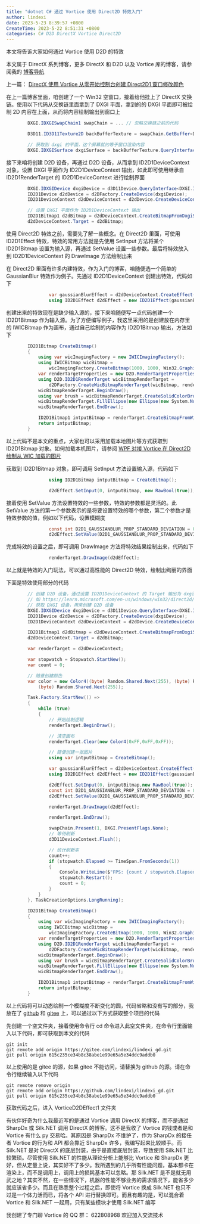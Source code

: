 ```yaml
---
title: "dotnet C# 通过 Vortice 使用 Direct2D 特效入门"
author: lindexi
date: 2023-5-23 8:39:57 +0800
CreateTime: 2023-5-22 8:51:31 +0800
categories: C# D2D DirectX Vortice Direct2D
---
```


本文将告诉大家如何通过 Vortice 使用 D2D 的特效

<!--more-->


<!-- 标签：C#,D2D,DirectX,Vortice,Direct2D, -->
<!-- 博客 -->
<!-- 发布 -->

本文属于 DirectX 系列博客，更多 DirectX 和 D2D 以及 Vortice 库的博客，请参阅我的 [博客导航](https://blog.lindexi.com/post/%E5%8D%9A%E5%AE%A2%E5%AF%BC%E8%88%AA.html )

上一篇： [DirectX 使用 Vortice 从零开始控制台创建 Direct2D1 窗口修改颜色](https://blog.lindexi.com/post/DirectX-%E4%BD%BF%E7%94%A8-Vortice-%E4%BB%8E%E9%9B%B6%E5%BC%80%E5%A7%8B%E6%8E%A7%E5%88%B6%E5%8F%B0%E5%88%9B%E5%BB%BA-Direct2D1-%E7%AA%97%E5%8F%A3%E4%BF%AE%E6%94%B9%E9%A2%9C%E8%89%B2.html )

在上一篇博客里面，咱创建了一个 Win32 空窗口，接着给他挂上了 DirectX 交换链。使用以下代码从交换链里面拿到了 DXGI 平面，拿到的的 DXGI 平面即可被绘制 2D 内容在上面，从而将内容绘制输出到窗口上

```csharp
        DXGI.IDXGISwapChain1 swapChain = ... // 忽略交换链之前的代码

        D3D11.ID3D11Texture2D backBufferTexture = swapChain.GetBuffer<D3D11.ID3D11Texture2D>(0);

        // 获取到 dxgi 的平面，这个屏幕就约等于窗口渲染内容
        DXGI.IDXGISurface dxgiSurface = backBufferTexture.QueryInterface<DXGI.IDXGISurface>();
```

接下来咱将创建 D2D 设备，再通过 D2D 设备，从而拿到 ID2D1DeviceContext 对象，设置 DXGI 平面作为 ID2D1DeviceContext 输出，如此即可使用继承自 ID2D1RenderTarget 的 ID2D1DeviceContext 进行绘制界面

```csharp
        DXGI.IDXGIDevice dxgiDevice = d3D11Device.QueryInterface<DXGI.IDXGIDevice>();
        ID2D1Device d2dDevice = d2DFactory.CreateDevice(dxgiDevice);
        ID2D1DeviceContext d2dDeviceContext = d2dDevice.CreateDeviceContext();

        // 设置 DXGI 平面作为 ID2D1DeviceContext 输出
        ID2D1Bitmap1 d2dBitmap = d2dDeviceContext.CreateBitmapFromDxgiSurface(dxgiSurface);
        d2dDeviceContext.Target = d2dBitmap;
```

使用 Direct2D 特效之前，需要先了解一些概念。在 Direct2D 里面，可使用 ID2D1Effect 特效，特效的常用方法就是先使用 SetInput 方法将某个 ID2D1Bitmap 设置为输入源，再通过 SetValue 设置一些参数。最后将特效放入到 ID2D1DeviceContext 的 DrawImage 方法绘制出来

在 Direct2D 里面有许多内建特效，作为入门的博客，咱随便选一个简单的 GaussianBlur 特效作为例子。先通过 ID2D1DeviceContext 创建出特效，代码如下

```csharp
                var gaussianBlurEffect = d2dDeviceContext.CreateEffect(EffectGuids.GaussianBlur);
                using ID2D1Effect d2dEffect = new ID2D1Effect(gaussianBlurEffect);
```

创建出来的特效现在是缺少输入源的，接下来咱随便写一点代码创建一个 ID2D1Bitmap 作为输入源。为了方便编写例子，我这里采用的是创建放在内存里的 IWICBitmap 作为画布，通过自己绘制的内容作为 ID2D1Bitmap 输出，方法如下

```csharp
        ID2D1Bitmap CreateBitmap()
        {
            using var wicImagingFactory = new IWICImagingFactory();
            using IWICBitmap wicBitmap =
                wicImagingFactory.CreateBitmap(1000, 1000, Win32.Graphics.Imaging.Apis.GUID_WICPixelFormat32bppPBGRA);
            var renderTargetProperties = new D2D.RenderTargetProperties(Vortice.DCommon.PixelFormat.Premultiplied);
            using D2D.ID2D1RenderTarget wicBitmapRenderTarget =
                d2DFactory.CreateWicBitmapRenderTarget(wicBitmap, renderTargetProperties);
            wicBitmapRenderTarget.BeginDraw();
            using var brush = wicBitmapRenderTarget.CreateSolidColorBrush(color);
            wicBitmapRenderTarget.FillEllipse(new Ellipse(new System.Numerics.Vector2(200, 200), 100, 100), brush);
            wicBitmapRenderTarget.EndDraw();

            ID2D1Bitmap1 intputBitmap = renderTarget.CreateBitmapFromWicBitmap(wicBitmap);
            return intputBitmap;
        }
```

以上代码不是本文的重点，大家也可以采用加载本地图片等方式获取到 ID2D1Bitmap 对象。如何加载本机图片，请参阅 [WPF 对接 Vortice 在 Direct2D 绘制从 WIC 加载的图片](https://blog.lindexi.com/post/WPF-%E5%AF%B9%E6%8E%A5-Vortice-%E5%9C%A8-Direct2D-%E7%BB%98%E5%88%B6%E4%BB%8E-WIC-%E5%8A%A0%E8%BD%BD%E7%9A%84%E5%9B%BE%E7%89%87.html )

获取到 ID2D1Bitmap 对象，即可调用 SetInput 方法设置输入源，代码如下

```csharp
                using ID2D1Bitmap intputBitmap = CreateBitmap();

                d2dEffect.SetInput(0, intputBitmap, new RawBool(true));
```

接着使用 SetValue 方法设置特效的一些参数，特效的参数都是灵活的。此 SetValue 方法的第一个参数表示的是将要设置特效的哪个参数，第二个参数才是特效参数的值，例如以下代码，设置模糊度

```csharp
                const int D2D1_GAUSSIANBLUR_PROP_STANDARD_DEVIATION = 0;
                d2dEffect.SetValue(D2D1_GAUSSIANBLUR_PROP_STANDARD_DEVIATION, 2.5f);
```

完成特效的设置之后，即可调用 DrawImage 方法将特效结果绘制出来，代码如下

```csharp
                renderTarget.DrawImage(d2dEffect);
```

以上就是特效的入门玩法，可以通过高性能的 Direct2D 特效，绘制出绚丽的界面

下面是特效使用部分的代码

```csharp
        // 创建 D2D 设备，通过设置 ID2D1DeviceContext 的 Target 输出为 dxgiSurface 从而让 ID2D1DeviceContext 渲染内容渲染到窗口上
        // 如 https://learn.microsoft.com/en-us/windows/win32/direct2d/images/devicecontextdiagram.png 图
        // 获取 DXGI 设备，用来创建 D2D 设备
        DXGI.IDXGIDevice dxgiDevice = d3D11Device.QueryInterface<DXGI.IDXGIDevice>();
        ID2D1Device d2dDevice = d2DFactory.CreateDevice(dxgiDevice);
        ID2D1DeviceContext d2dDeviceContext = d2dDevice.CreateDeviceContext();

        ID2D1Bitmap1 d2dBitmap = d2dDeviceContext.CreateBitmapFromDxgiSurface(dxgiSurface);
        d2dDeviceContext.Target = d2dBitmap;

        var renderTarget = d2dDeviceContext;

        var stopwatch = Stopwatch.StartNew();
        var count = 0;

        // 随意创建颜色
        var color = new Color4((byte) Random.Shared.Next(255), (byte) Random.Shared.Next(255),
            (byte) Random.Shared.Next(255));

        Task.Factory.StartNew(() =>
        {
            while (true)
            {
                // 开始绘制逻辑
                renderTarget.BeginDraw();

                // 清空画布
                renderTarget.Clear(new Color4(0xFF,0xFF,0xFF));

                // 随便创建一张图片
                using var intputBitmap = CreateBitmap();

                var gaussianBlurEffect = d2dDeviceContext.CreateEffect(EffectGuids.GaussianBlur);
                using ID2D1Effect d2dEffect = new ID2D1Effect(gaussianBlurEffect);

                d2dEffect.SetInput(0, intputBitmap,new RawBool(true));
                const int D2D1_GAUSSIANBLUR_PROP_STANDARD_DEVIATION = 0;
                d2dEffect.SetValue(D2D1_GAUSSIANBLUR_PROP_STANDARD_DEVIATION, count / 60f * 3f);

                renderTarget.DrawImage(d2dEffect);

                renderTarget.EndDraw();

                swapChain.Present(1, DXGI.PresentFlags.None);
                // 等待刷新
                d3D11DeviceContext.Flush();

                // 统计刷新率
                count++;
                if (stopwatch.Elapsed >= TimeSpan.FromSeconds(1))
                {
                    Console.WriteLine($"FPS: {count / stopwatch.Elapsed.TotalSeconds}");
                    stopwatch.Restart();
                    count = 0;
                }
            }
        }, TaskCreationOptions.LongRunning);

        ID2D1Bitmap CreateBitmap()
        {
            using var wicImagingFactory = new IWICImagingFactory();
            using IWICBitmap wicBitmap =
                wicImagingFactory.CreateBitmap(1000, 1000, Win32.Graphics.Imaging.Apis.GUID_WICPixelFormat32bppPBGRA);
            var renderTargetProperties = new D2D.RenderTargetProperties(Vortice.DCommon.PixelFormat.Premultiplied);
            using D2D.ID2D1RenderTarget wicBitmapRenderTarget =
                d2DFactory.CreateWicBitmapRenderTarget(wicBitmap, renderTargetProperties);
            wicBitmapRenderTarget.BeginDraw();
            using var brush = wicBitmapRenderTarget.CreateSolidColorBrush(color);
            wicBitmapRenderTarget.FillEllipse(new Ellipse(new System.Numerics.Vector2(200, 200), 100, 100), brush);
            wicBitmapRenderTarget.EndDraw();

            ID2D1Bitmap1 intputBitmap = renderTarget.CreateBitmapFromWicBitmap(wicBitmap);
            return intputBitmap;
        }
```

以上代码将可以动态绘制一个模糊度不断变化的圆，代码省略和没有写的部分，我放在了 [github](https://github.com/lindexi/lindexi_gd/tree/615c235ce34b8c38abe1e99e65a5e34ddc9addb0/VorticeD2DEffect1) 和 [gitee](https://gitee.com/lindexi/lindexi_gd/tree/615c235ce34b8c38abe1e99e65a5e34ddc9addb0/VorticeD2DEffect1) 上，可以通过以下方式获取整个项目的代码

先创建一个空文件夹，接着使用命令行 cd 命令进入此空文件夹，在命令行里面输入以下代码，即可获取到本文的代码

```
git init
git remote add origin https://gitee.com/lindexi/lindexi_gd.git
git pull origin 615c235ce34b8c38abe1e99e65a5e34ddc9addb0
```

以上使用的是 gitee 的源，如果 gitee 不能访问，请替换为 github 的源。请在命令行继续输入以下代码

```
git remote remove origin
git remote add origin https://github.com/lindexi/lindexi_gd.git
git pull origin 615c235ce34b8c38abe1e99e65a5e34ddc9addb0
```

获取代码之后，进入 VorticeD2DEffect1 文件夹

有伙伴好奇为什么我最近写的是通过 Vortice 调用 DirectX 的博客，而不是通过 SharpDx 或 Silk.NET 调用 DirectX 的博客。这不是我收了 Vortice 的钱或者是和 Vortice 有什么 py 交易哈。其原因是 SharpDx 不维护了，作为 SharpDx 的接任者 Vortice 的行为和 API 都会靠近 SharpDx 许多，我编写起来比较顺手。而 Silk.NET 是对 DirectX 的底层封装，由于是直接底层封装，导致使用 Silk.NET 比较繁琐。尽管使用 Silk.NET 的性能从理论分析上能够比 Vortice 和 SharpDx 更好，但从定量上说，其实好不了多少。我所遇到的几乎所有性能问题，基本都卡在渲染上，而不是调用上，调用上的损耗基本可以忽略。那 Silk.NET 是不是就无用武之地？其实不然，在一些情况下，机器的性能不够业务的需求情况下，能省多少就应该省多少。而且在熟悉整个过程之后，即使将 Vortice 换成 Silk.NET 也只不过是一个体力活而已，将各个 API 进行替换即可。而且有趣的是，可以混合着 Vortice 和 Silk.NET 一起用，只有某些模块才使用 Silk.NET 编写

我创建了专门聊 Vortice 的 QQ 群： 622808968 欢迎加入交流技术
